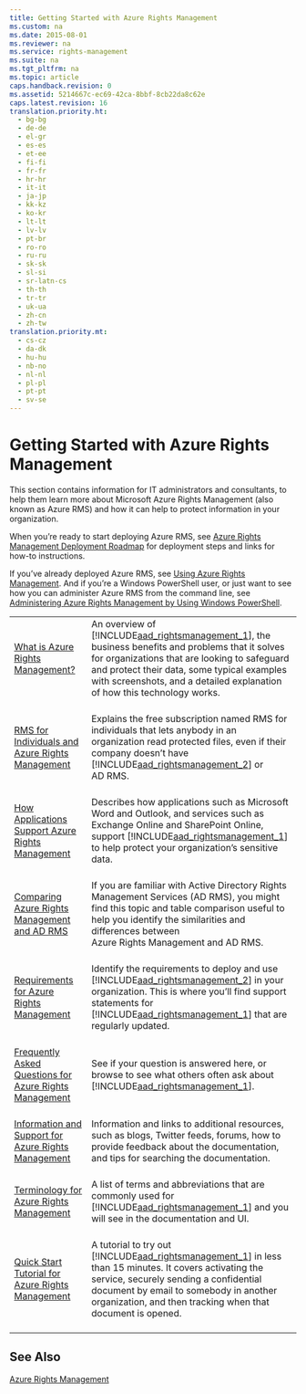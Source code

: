 ```yaml
---
title: Getting Started with Azure Rights Management
ms.custom: na
ms.date: 2015-08-01
ms.reviewer: na
ms.service: rights-management
ms.suite: na
ms.tgt_pltfrm: na
ms.topic: article
caps.handback.revision: 0
ms.assetid: 5214667c-ec69-42ca-8bbf-8cb22da8c62e
caps.latest.revision: 16
translation.priority.ht: 
  - bg-bg
  - de-de
  - el-gr
  - es-es
  - et-ee
  - fi-fi
  - fr-fr
  - hr-hr
  - it-it
  - ja-jp
  - kk-kz
  - ko-kr
  - lt-lt
  - lv-lv
  - pt-br
  - ro-ro
  - ru-ru
  - sk-sk
  - sl-si
  - sr-latn-cs
  - th-th
  - tr-tr
  - uk-ua
  - zh-cn
  - zh-tw
translation.priority.mt: 
  - cs-cz
  - da-dk
  - hu-hu
  - nb-no
  - nl-nl
  - pl-pl
  - pt-pt
  - sv-se
---
```

# Getting Started with Azure Rights Management
This section contains information for IT administrators and consultants, to help them learn more about Microsoft Azure Rights Management (also known as Azure RMS) and how it can help to protect information in your organization.

When you’re ready to start deploying Azure RMS, see [Azure Rights Management Deployment Roadmap](../../ems/AADRightsMgmt/Azure-Rights-Management-Deployment-Roadmap.md) for deployment steps and links for how-to instructions.

If you’ve already deployed Azure RMS, see [Using Azure Rights Management](../../ems/AADRightsMgmt/Using-Azure-Rights-Management.md). And if you’re a Windows PowerShell user, or just want to see how you can administer Azure RMS from the command line, see [Administering Azure Rights Management by Using Windows PowerShell](../../ems/AADRightsMgmt/Administering-Azure-Rights-Management-by-Using-Windows-PowerShell.md).

|||
|-|-|
|[What is Azure Rights Management?](../../ems/AADRightsMgmt/What-is-Azure-Rights-Management-.md) <br /> <br />|An overview of [!INCLUDE[aad_rightsmanagement_1](../../ems/AADRightsMgmt/includes/aad_rightsmanagement_1_md.md)], the business benefits and problems that it solves for organizations that are looking to safeguard and protect their data, some typical examples with screenshots, and a detailed explanation of how this technology works. <br /> <br />|
|[RMS for Individuals and Azure Rights Management](../../ems/AADRightsMgmt/RMS-for-Individuals-and-Azure-Rights-Management.md) <br /> <br />|Explains the free subscription named RMS for individuals that lets anybody in an organization read protected files, even if their company doesn’t have [!INCLUDE[aad_rightsmanagement_2](../../ems/AADRightsMgmt/includes/aad_rightsmanagement_2_md.md)] or AD RMS. <br /> <br />|
|[How Applications Support Azure Rights Management](../../ems/AADRightsMgmt/How-Applications-Support-Azure-Rights-Management.md) <br /> <br />|Describes how applications such as Microsoft Word and Outlook, and services such as Exchange Online and SharePoint Online, support [!INCLUDE[aad_rightsmanagement_1](../../ems/AADRightsMgmt/includes/aad_rightsmanagement_1_md.md)] to help protect your organization’s sensitive data. <br /> <br />|
|[Comparing Azure Rights Management and AD RMS](../../ems/AADRightsMgmt/Comparing-Azure-Rights-Management-and-AD-RMS.md) <br /> <br />|If you are familiar with Active Directory Rights Management Services (AD RMS), you might find this topic and table comparison useful to help you identify the similarities and differences between Azure Rights Management and AD RMS. <br /> <br />|
|[Requirements for Azure Rights Management](../../ems/AADRightsMgmt/Requirements-for-Azure-Rights-Management.md) <br /> <br />|Identify the requirements to deploy and use [!INCLUDE[aad_rightsmanagement_2](../../ems/AADRightsMgmt/includes/aad_rightsmanagement_2_md.md)] in your organization. This is where you’ll find support statements for [!INCLUDE[aad_rightsmanagement_1](../../ems/AADRightsMgmt/includes/aad_rightsmanagement_1_md.md)] that are regularly updated. <br /> <br />|
|[Frequently Asked Questions for Azure Rights Management](../../ems/AADRightsMgmt/Frequently-Asked-Questions-for-Azure-Rights-Management.md) <br /> <br />|See if your question is answered here, or browse to see what others often ask about [!INCLUDE[aad_rightsmanagement_1](../../ems/AADRightsMgmt/includes/aad_rightsmanagement_1_md.md)]. <br /> <br />|
|[Information and Support for Azure Rights Management](../../ems/AADRightsMgmt/Information-and-Support-for-Azure-Rights-Management.md) <br /> <br />|Information and links to additional resources, such as blogs, Twitter feeds, forums, how to provide feedback about the documentation, and tips for searching the documentation. <br /> <br />|
|[Terminology for Azure Rights Management](../../ems/AADRightsMgmt/Terminology-for-Azure-Rights-Management.md) <br /> <br />|A list of terms and abbreviations that are commonly used for [!INCLUDE[aad_rightsmanagement_1](../../ems/AADRightsMgmt/includes/aad_rightsmanagement_1_md.md)] and you will see in the documentation and UI. <br /> <br />|
|[Quick Start Tutorial for Azure Rights Management](../../ems/AADRightsMgmt/Quick-Start-Tutorial-for-Azure-Rights-Management.md) <br /> <br />|A tutorial to try out [!INCLUDE[aad_rightsmanagement_1](../../ems/AADRightsMgmt/includes/aad_rightsmanagement_1_md.md)] in less than 15 minutes. It covers activating the service, securely sending a confidential document by email to somebody in another organization, and then tracking when that document is opened. <br /> <br />|

## See Also
[Azure Rights Management](../../ems/AADRightsMgmt/Azure-Rights-Management.md)

